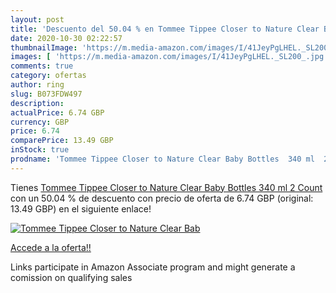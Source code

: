 ```yaml
---
layout: post
title: 'Descuento del 50.04 % en Tommee Tippee Closer to Nature Clear Bab'
date: 2020-10-30 02:22:57
thumbnailImage: 'https://m.media-amazon.com/images/I/41JeyPgLHEL._SL200_.jpg'
images: [ 'https://m.media-amazon.com/images/I/41JeyPgLHEL._SL200_.jpg' ]
comments: true
category: ofertas
author: ring
slug: B073FDW497
description:
actualPrice: 6.74 GBP
currency: GBP
price: 6.74
comparePrice: 13.49 GBP
inStock: true
prodname: 'Tommee Tippee Closer to Nature Clear Baby Bottles  340 ml  2 Count'
---
```


Tienes [Tommee Tippee Closer to Nature Clear Baby Bottles  340 ml  2 Count](https://www.amazon.co.uk/dp/B073FDW497/?tag=tolees0a-21) con un 50.04 % de descuento con precio de oferta de 6.74 GBP (original: 13.49 GBP) en el siguiente enlace!

[![Tommee Tippee Closer to Nature Clear Bab](https://m.media-amazon.com/images/I/41JeyPgLHEL._SL200_.jpg)](https://www.amazon.co.uk/dp/B073FDW497/?tag=tolees0a-21)

[Accede a la oferta!!](https://www.amazon.co.uk/dp/B073FDW497/?tag=tolees0a-21)

Links participate in Amazon Associate program and might generate a comission on qualifying sales


